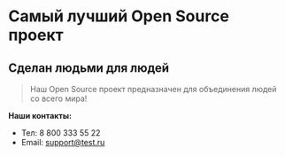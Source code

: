 # Самый лучший Open Source проект

## Сделан людьми для людей

> Наш Open Source проект предназначен для объединения людей со всего мира!

**Наши контакты:**
* Тел: 8 800 333 55 22
* Email: support@test.ru
